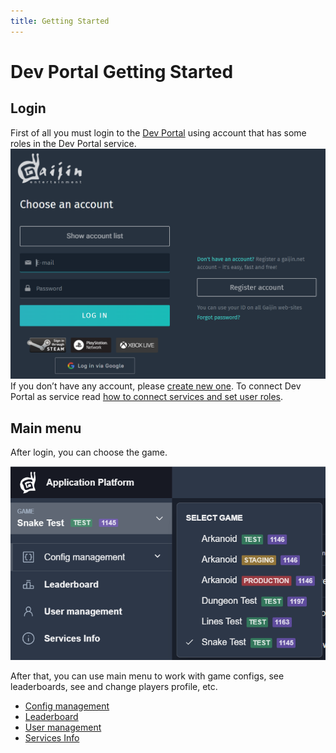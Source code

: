 ```yaml
---
title: Getting Started
---
```


# Dev Portal Getting Started

## Login

First of all you must login to the [Dev Portal](https://dev-portal-next.gaijin.net) using account that has some roles in the Dev Portal service.
![Choose the game](./gui/images/login.png)
If you don’t have any account, please [create new one](#requirements).
To connect Dev Portal as service read [how to connect services and set user roles](../newcomers-guide/services.md).

## Main menu

After login, you can choose the game.

![Choose the game](./gui/images/choose-game.png)

After that, you can use main menu to work with game configs, see leaderboards, see and change players profile, etc.

- [Config management](gui/configs-management.md)
- [Leaderboard](gui/leaderboard.md)
- [User management](gui/user-management.md)
- [Services Info](gui/services-info.md)
